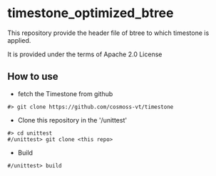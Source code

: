 # timestone_optimized_btree

This repository provide the header file of btree to which timestone is applied.

It is provided under the terms of Apache 2.0 License

## How to use

- fetch the Timestone from github
```
#> git clone https://github.com/cosmoss-vt/timestone
```
- Clone this repository in the '/unittest'
```
#> cd unittest
#/unittest> git clone <this repo> 
```
- Build
```
#/unittest> build
```
